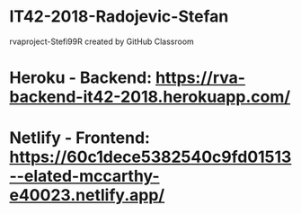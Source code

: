 # IT42-2018-Radojevic-Stefan
rvaproject-Stefi99R created by GitHub Classroom

# Heroku - Backend: https://rva-backend-it42-2018.herokuapp.com/
# Netlify - Frontend: https://60c1dece5382540c9fd01513--elated-mccarthy-e40023.netlify.app/

